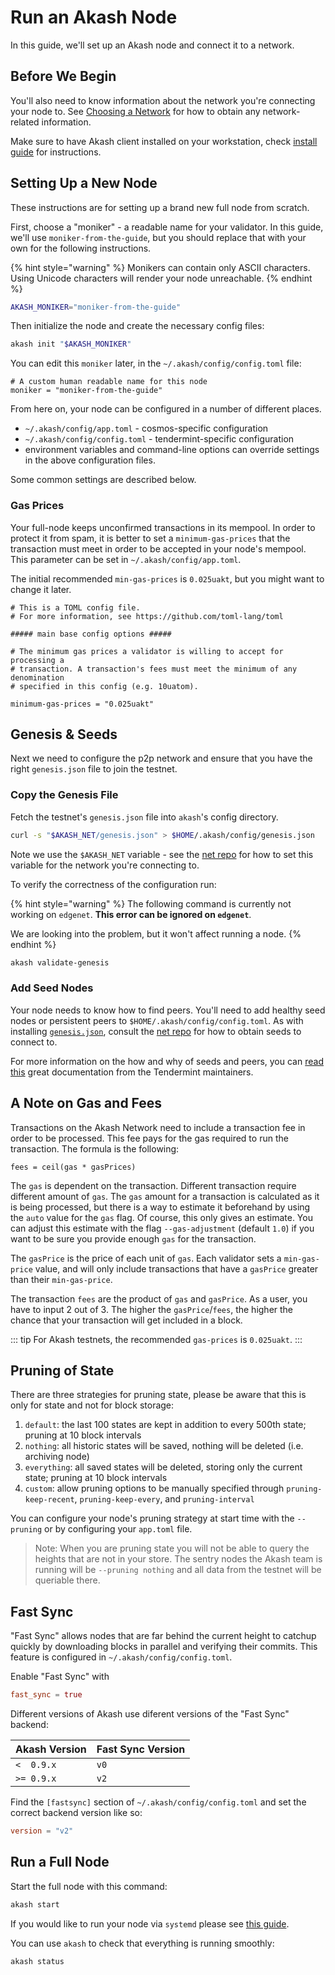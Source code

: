 # Run an Akash Node

In this guide, we'll set up an Akash node and connect it to a network.

## Before We Begin

You'll also need to know information about the network you're connecting your node to. See [Choosing a Network](/guides/versions.md) for how to obtain any network-related information.

Make sure to have Akash client installed on your workstation, check [install guide](/guides/install.md) for instructions.

## Setting Up a New Node

These instructions are for setting up a brand new full node from scratch.

First, choose a "moniker" - a readable name for your validator.  In this guide, we'll use
`moniker-from-the-guide`, but you should replace that with your own for the following instructions.

{% hint style="warning" %}
Monikers can contain only ASCII characters. Using Unicode characters will render your node unreachable.
{% endhint %}

```sh
AKASH_MONIKER="moniker-from-the-guide"
```

Then initialize the node and create the necessary config files:

```bash
akash init "$AKASH_MONIKER"
```

You can edit this `moniker` later, in the `~/.akash/config/config.toml` file:

```text
# A custom human readable name for this node
moniker = "moniker-from-the-guide"
```

From here on, your node can be configured in a number of different places.

* `~/.akash/config/app.toml`    - cosmos-specific configuration
* `~/.akash/config/config.toml` - tendermint-specific configuration
* environment variables and command-line options can override settings in the above configuration files.

Some common settings are described below.

### Gas Prices

Your full-node keeps unconfirmed transactions in its mempool. In order to protect it from spam, it is better to set a `minimum-gas-prices` that the transaction must meet in order to be accepted in your node's mempool. This parameter can be set in `~/.akash/config/app.toml`.

The initial recommended `min-gas-prices` is `0.025uakt`, but you might want to change it later.

```text
# This is a TOML config file.
# For more information, see https://github.com/toml-lang/toml

##### main base config options #####

# The minimum gas prices a validator is willing to accept for processing a
# transaction. A transaction's fees must meet the minimum of any denomination
# specified in this config (e.g. 10uatom).

minimum-gas-prices = "0.025uakt"
```

## Genesis & Seeds

Next we need to configure the p2p network and ensure that you have the right `genesis.json` file to join the testnet.

### Copy the Genesis File

Fetch the testnet's `genesis.json` file into `akash`'s config directory.

```bash
curl -s "$AKASH_NET/genesis.json" > $HOME/.akash/config/genesis.json
```

Note we use the `$AKASH_NET` variable - see the [net repo](https://github.com/ovrclk/net) for how to set this variable for the network you're connecting to.

To verify the correctness of the configuration run:

{% hint style="warning" %}
The following command is currently not working on `edgenet`.  **This error can be ignored on `edgenet`**.

We are looking into the problem, but it won't affect running a node.
{% endhint %}

```bash
akash validate-genesis
```


### Add Seed Nodes

Your node needs to know how to find peers. You'll need to add healthy seed nodes or persistent peers to `$HOME/.akash/config/config.toml`. As with installing [`genesis.json`](#copy-the-genesis-file), consult the [net repo](https://github.com/ovrclk/net/) for how to obtain seeds to connect to.

For more information on the how and why of seeds and peers, you can [read this](https://docs.tendermint.com/master/spec/p2p/peer.html) great documentation from the Tendermint maintainers.

## A Note on Gas and Fees

Transactions on the Akash Network need to include a transaction fee in order to be processed. This fee pays for the gas required to run the transaction. The formula is the following:

```text
fees = ceil(gas * gasPrices)
```

The `gas` is dependent on the transaction. Different transaction require different amount of `gas`. The `gas` amount for a transaction is calculated as it is being processed, but there is a way to estimate it beforehand by using the `auto` value for the `gas` flag. Of course, this only gives an estimate. You can adjust this estimate with the flag `--gas-adjustment` \(default `1.0`\) if you want to be sure you provide enough `gas` for the transaction.

The `gasPrice` is the price of each unit of `gas`. Each validator sets a `min-gas-price` value, and will only include transactions that have a `gasPrice` greater than their `min-gas-price`.

The transaction `fees` are the product of `gas` and `gasPrice`. As a user, you have to input 2 out of 3. The higher the `gasPrice`/`fees`, the higher the chance that your transaction will get included in a block.

::: tip For Akash testnets, the recommended `gas-prices` is `0.025uakt`. :::

## Pruning of State

There are three strategies for pruning state, please be aware that this is only for state and not for block storage:


1. `default`: the last 100 states are kept in addition to every 500th state; pruning at 10 block intervals
1. `nothing`: all historic states will be saved, nothing will be deleted (i.e. archiving node)
1. `everything`: all saved states will be deleted, storing only the current state; pruning at 10 block intervals
1. `custom`: allow pruning options to be manually specified through `pruning-keep-recent`, `pruning-keep-every`, and `pruning-interval`

You can configure your node's pruning strategy at start time with the `--pruning` or by configuring your `app.toml` file.

> Note: When you are pruning state you will not be able to query the heights that are not in your store. The sentry nodes the Akash team is running will be `--pruning nothing` and all data from the testnet will be queriable there.

## Fast Sync

"Fast Sync" allows nodes that are far behind the current height to catchup quickly by downloading blocks in parallel
and verifying their commits.  This feature is configured in `~/.akash/config/config.toml`.

Enable "Fast Sync" with

```toml
fast_sync = true
```

Different versions of Akash use diferent versions of the "Fast Sync" backend:

|Akash Version|Fast Sync Version|
|---|---|
|`<  0.9.x`|`v0`|
|`>= 0.9.x`|`v2`|

Find the `[fastsync]` section of `~/.akash/config/config.toml` and
set the correct backend version like so:

```toml
version = "v2"
```

## Run a Full Node

Start the full node with this command:

```bash
akash start
```

If you would like to run your node via `systemd` please see [this guide](/guides/node/systemd.md).

You can use `akash` to check that everything is running smoothly:

```bash
akash status
```

